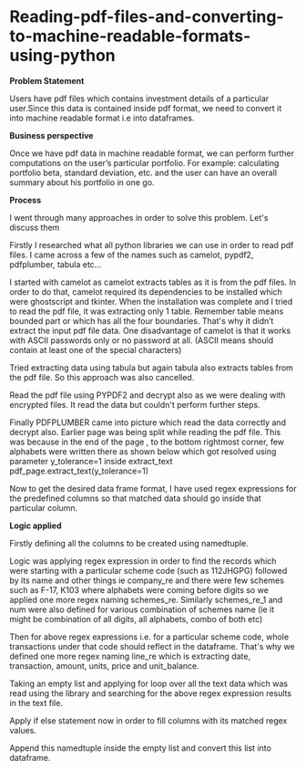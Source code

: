 # Reading-pdf-files-and-converting-to-machine-readable-formats-using-python
**Problem Statement**

Users have pdf files which contains investment details of a particular user.Since this data is contained inside pdf format, we need to convert it into machine readable format i.e into dataframes.

**Business perspective**

Once we have pdf data in machine readable format, we can perform further computations on the user’s particular portfolio. For example: calculating portfolio beta, standard deviation, etc. and the user can have an overall summary about his portfolio in one go. 

**Process**

I went through many approaches in order to solve this problem. Let's discuss them

Firstly I researched what all python libraries we can use in order to read pdf files. I came across a few of the names such as camelot, pypdf2, pdfplumber, tabula etc…

I started with camelot as camelot extracts tables as it is from the pdf files. In order to do that, camelot required its dependencies to be installed which were ghostscript and tkinter. When the installation was complete and I tried to read the pdf file, it was extracting only 1 table. Remember table means bounded part or which has all the four boundaries. That's why it didn’t extract the input pdf file data. One disadvantage of camelot is that it works with ASCII passwords only or no password at all. (ASCII means should contain at least one of the special characters)

Tried extracting data using tabula but again tabula also extracts tables from the pdf file. So this approach was also cancelled.

Read the pdf file using PYPDF2 and decrypt also as we were dealing with encrypted files. It read the data but couldn't perform further steps. 

Finally PDFPLUMBER came into picture which read the data correctly and decrypt also. Earlier page was being split while reading the pdf file. This was because in the end of the page , to the bottom rightmost corner, few alphabets were written there as shown below which got resolved using parameter y_tolerance=1 inside extract_text pdf_page.extract_text(y_tolerance=1)

Now to get the desired data frame format, I have used regex expressions for the predefined columns so that matched data should go inside that particular column.

**Logic applied**

Firstly defining all the columns to be created using namedtuple. 

Logic was applying regex expression in order to find the records which were starting with a particular scheme code (such as 112JHGPG) followed by its name and other things ie company_re and there were few schemes such as F-17, K103 where alphabets were coming before digits so we applied one more regex naming schemes_re. Similarly schemes_re_1 and num were also defined for various combination of schemes name (ie it might be combination of all digits, all alphabets, combo of both etc)

Then for above regex expressions i.e. for a particular scheme code, whole transactions under that code should reflect in the dataframe. That's why we defined one more regex naming line_re which is extracting date, transaction, amount, units, price and unit_balance.

Taking an empty list and applying for loop over all the text data which was read using the library and searching for the above regex expression results in the text file. 

Apply if else statement now in order to fill columns with its matched regex values. 

Append this namedtuple inside the empty list and convert this list into dataframe. 




